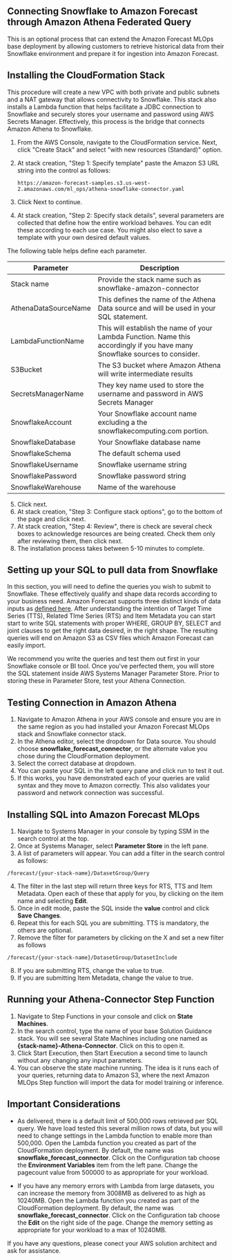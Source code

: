 ﻿## Connecting Snowflake to Amazon Forecast through Amazon Athena Federated Query

This is an optional process that can extend the Amazon Forecast MLOps base deployment by allowing customers to retrieve historical data from their Snowflake environment and prepare it for ingestion into Amazon Forecast.

## Installing the CloudFormation Stack
This procedure will create a new VPC with both private and public subnets and a NAT gateway that allows connectivity to Snowflake.  This stack also installs a Lambda function that helps facilitate a JDBC connection to Snowflake and securely stores your username and password using AWS Secrets Manager.  Effectively, this process is the bridge that connects Amazon Athena to Snowflake.

1. From the AWS Console, navigate to the CloudFormation service.  Next, click "Create Stack" and select "with new resources (Standard)" option.

3. At stack creation, "Step 1: Specify template" paste the Amazon S3 URL string into the control as follows:
	 ```
   https://amazon-forecast-samples.s3.us-west-2.amazonaws.com/ml_ops/athena-snowflake-connector.yaml
   ```
4. Click Next to continue.

5. At stack creation, "Step 2: Specify stack details", several parameters are collected that define how the entire workload behaves.  You can edit these according to each use case.  You might also elect to save a template with your own desired default values.  

The following table helps define each parameter.

| Parameter | Description |
|--|--|
| Stack name |  Provide the stack name such as snowflake-amazon-connector |
|AthenaDataSourceName|This defines the name of the Athena Data source and will be used in your SQL statement.|
|LambdaFunctionName|This will establish the name of your Lambda Function.   Name this accordingly if you have many Snowflake sources to consider.|
|S3Bucket|The S3 bucket where Amazon Athena will write intermediate results|
|SecretsManagerName|They key name used to store the username and password in AWS Secrets Manager |
|SnowflakeAccount|Your Snowflake account name excluding a the snowflakecomputing.com portion. |
|SnowflakeDatabase|Your Snowflake database name|
|SnowflakeSchema|The default schema used|
|SnowflakeUsername|Snowflake username string|
|SnowflakePassword|Snowflake password string|
|SnowflakeWarehouse|Name of the warehouse|

5. Click next.
6. At stack creation, "Step 3: Configure stack options", go to the bottom of the page and click next.
7. At stack creation, "Step 4: Review", there is check are several check boxes to acknowledge resources are being created.  Check them only after reviewing them, then click next.
8. The installation process takes between 5-10 minutes to complete.

## Setting up your SQL to pull data from Snowflake

In this section, you will need to define the queries you wish to submit to Snowflake.  These effectively qualify and shape data records according to your business need.  Amazon Forecast supports three distinct kinds of data inputs as [defined here](https://github.com/aws-samples/amazon-forecast-samples/blob/main/library/content/Datasets.md).   After understanding the intention of Target Time Series (TTS), Related TIme Series (RTS) and Item Metadata you can start start to write SQL statements with proper WHERE, GROUP BY, SELECT and joint clauses to get the right data desired, in the right shape.  The resulting queries will end on Amazon S3 as CSV files which Amazon Forecast can easily import.

We recommend you write the queries and test them out first in your Snowflake console or BI tool.  Once you've perfected them, you will store the SQL statement inside AWS Systems Manager Parameter Store.   Prior to storing these in Parameter Store, test your Athena Connection.

## Testing Connection in Amazon Athena

1. Navigate to Amazon Athena in your AWS console and ensure you are in the same region as you had installed your Amazon Forecast MLOps stack and Snowflake connector stack.
2. In the Athena editor, select the dropdown for Data source.  You should choose <b>snowflake_forecast_connector</b>, or the alternate value you chose during the CloudFormation deployment.
3. Select the correct database at dropdown.
4. You can paste your SQL in the left query pane and click run to test it out.  
5. If this works, you have demonstrated each of your queries are valid syntax and they move to Amazon correctly.  This also validates your password and network connection was successful.

## Installing SQL into Amazon Forecast MLOps

1. Navigate to Systems Manager in your console by typing SSM in the search control at the top.
2. Once at Systems Manager, select <b>Parameter Store</b> in the left pane.
3. A list of parameters will appear.  You can add a filter in the search control as follows:
```
/forecast/{your-stack-name}/DatasetGroup/Query
```
4. The filter in the last step will return three keys for RTS, TTS and Item Metadata.  Open each of these that apply for you, by clicking on the item name and selecting <b>Edit</b>.
5. Once in edit mode, paste the SQL inside the <b>value</b> control and click <b>Save Changes</b>.
6. Repeat this for each SQL you are submitting.  TTS is mandatory, the others are optional.
7. Remove the filter for parameters by clicking on the X and set a new filter as follows
```
/forecast/{your-stack-name}/DatasetGroup/DatasetInclude
```
8. If you are submitting RTS, change the value to true.
9. If you are submitting Item Metadata, change the value to true.


## Running your Athena-Connector Step Function

1. Navigate to Step Functions in your console and click on <b>State Machines</b>.
2. In the search control, type the name of your base Solution Guidance stack.  You will see several State Machines including one named as <b>{stack-name}-Athena-Connector</b>.  Click on this to open it.
3. Click Start Execution, then Start Execution a second time to launch without any changing any input parameters.
4. You can observe the state machine running.  The idea is it runs each of your queries, returning data to Amazon S3, where the next Amazon MLOps Step function will import the data for model training or inference.

## Important Considerations
-  As delivered, there is a default limit of 500,000 rows retrieved per SQL query.  We have load tested this several million rows of data, but you will need to change settings in the Lambda function to enable more than 500,000.  Open the Lambda function you created as part of the CloudFormation deployment.  By default, the name was <b>snowflake_forecast_connector</b>.   Click on the Configuration tab choose the <b>Environment Variables</b> item from the left pane.  Change the pagecount value from 500000 to as appropriate for your workload.

- If you have any memory errors with Lambda from large datasets, you can increase the memory from 3008MB as delivered to as high as 10240MB.  Open the Lambda function you created as part of the CloudFormation deployment.  By default, the name was <b>snowflake_forecast_connector</b>.   Click on the Configuration tab choose the <b>Edit</b> on the right side of the page.  Change the memory setting as appropriate for your workload to a max of 10240MB.


If you have any questions, please conect your AWS solution architect and ask for assistance.
